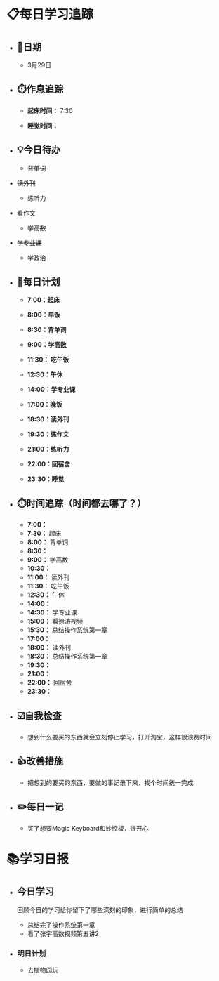 # 📋每日学习追踪

- ## 📆日期

  - 3月29日

- ## ⏱️作息追踪

  - **起床时间：** 7:30

  - **睡觉时间：**

- ## 💡今日待办

  - ~~背单词~~
- ~~读外刊~~
  - 练听力
- 看作文
  - ~~学高数~~
- ~~学专业课~~
  - ~~学政治~~

- ## 📝每日计划

  - **7:00：起床**

  - **8:00：早饭**

  - **8:30：背单词**

  - **9:00：学高数**

  - **11:30： 吃午饭**

  - **12:30：午休**

  - **14:00：学专业课**

  - **17:00：晚饭**

  - **18:30：读外刊**

  - **19:30：练作文**

  - **21:00：练听力**

  - **22:00：回宿舍**

  - **23:30：睡觉**

- ## ⏱️时间追踪（时间都去哪了？）

  - **7:00：**
  - **7:30：** 起床
  - **8:00：** 背单词
  - **8:30：**
  - **9:00：** 学高数
  - **10:30：** 
  - **11:00：** 读外刊
  - **11:30：** 吃午饭
  - **12:30：** 午休
  - **14:00：**
  - **14:30：** 学专业课
  - **15:00：** 看徐涛视频
  - **15:30：** 总结操作系统第一章
  - **17:00：** 
  - **18:00：** 读外刊
  - **18:30：** 总结操作系统第一章
  - **19:30：**
  - **21:00：**
  - **22:00：** 回宿舍
  - **23:30：**

- ## ☑️自我检查

  - 想到什么要买的东西就会立刻停止学习，打开淘宝，这样很浪费时间

- ## 👍改善措施

  - 把想到的要买的东西，要做的事记录下来，找个时间统一完成

- ## ✏️每日一记

  - 买了想要Magic Keyboard和妙控板，很开心

# 📚学习日报

- ## 今日学习

  回顾今日的学习给你留下了哪些深刻的印象，进行简单的总结

  - 总结完了操作系统第一章
  - 看了张宇高数视频第五讲2

- ### 明日计划

  - 去植物园玩